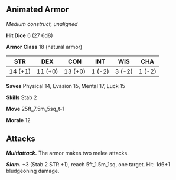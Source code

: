 ## Animated Armor

*Medium construct, unaligned*

**Hit Dice** 6 (27 6d8)

**Armor Class** 18 (natural armor)

| STR     | DEX     | CON     | INT     | WIS     | CHA     |
|---------|---------|---------|---------|---------|---------|
| 14 (+1) | 11 (+0) | 13 (+0) |  1 (-2) |  3 (-2) |  1 (-2) |

**Saves** Physical 14, Evasion 15, Mental 17, Luck 15

**Skills** Stab 2

**Move** 25ft_7.5m_5sq_t-1

**Morale** 12

## Attacks

***Multiattack.*** The armor makes two melee attacks.

***Slam.*** +3 (Stab 2 STR +1), reach 5ft_1.5m_1sq, one target. Hit: 1d6+1 bludgeoning damage.

